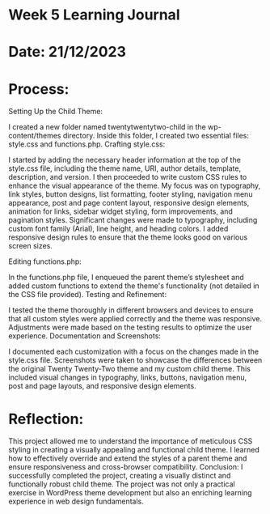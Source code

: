 # Week 5 Learning Journal

# Date: 21/12/2023

# Process:

Setting Up the Child Theme:

I created a new folder named twentytwentytwo-child in the wp-content/themes directory.
Inside this folder, I created two essential files: style.css and functions.php.
Crafting style.css:

I started by adding the necessary header information at the top of the style.css file, including the theme name, URI, author details, template, description, and version.
I then proceeded to write custom CSS rules to enhance the visual appearance of the theme. My focus was on typography, link styles, button designs, list formatting, footer styling, navigation menu appearance, post and page content layout, responsive design elements, animation for links, sidebar widget styling, form improvements, and pagination styles.
Significant changes were made to typography, including custom font family (Arial), line height, and heading colors.
I added responsive design rules to ensure that the theme looks good on various screen sizes.

Editing functions.php:

In the functions.php file, I enqueued the parent theme’s stylesheet and added custom functions to extend the theme's functionality (not detailed in the CSS file provided).
Testing and Refinement:

I tested the theme thoroughly in different browsers and devices to ensure that all custom styles were applied correctly and the theme was responsive.
Adjustments were made based on the testing results to optimize the user experience.
Documentation and Screenshots:

I documented each customization with a focus on the changes made in the style.css file.
Screenshots were taken to showcase the differences between the original Twenty Twenty-Two theme and my custom child theme. This included visual changes in typography, links, buttons, navigation menu, post and page layouts, and responsive design elements.

# Reflection:

This project allowed me to understand the importance of meticulous CSS styling in creating a visually appealing and functional child theme.
I learned how to effectively override and extend the styles of a parent theme and ensure responsiveness and cross-browser compatibility.
Conclusion:
I successfully completed the project, creating a visually distinct and functionally robust child theme. The project was not only a practical exercise in WordPress theme development but also an enriching learning experience in web design fundamentals.


